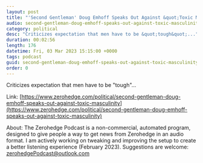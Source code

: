 ```yaml
---
layout: post
title: "'Second Gentleman' Doug Emhoff Speaks Out Against &quot;Toxic Masculinity&quot;"
audio: second-gentleman-doug-emhoff-speaks-out-against-toxic-masculinity-0
category: political
desc: "Criticizes expectation that men have to be &quot;tough&quot;..."
duration: 00:02:56
length: 176
datetime: Fri, 03 Mar 2023 15:15:00 +0000
tags: podcast
guid: second-gentleman-doug-emhoff-speaks-out-against-toxic-masculinity-0
order: 0
---
```

Criticizes expectation that men have to be &quot;tough&quot;...

Link: [https://www.zerohedge.com/political/second-gentleman-doug-emhoff-speaks-out-against-toxic-masculinity](https://www.zerohedge.com/political/second-gentleman-doug-emhoff-speaks-out-against-toxic-masculinity)

About: The Zerohedge Podcast is a non-commercial, automated program, designed to give people a way to get news from Zerohedge in an audio format.  I am actively working on tweaking and improving the setup to create a better listening experience (February 2023).  Suggestions are welcome: [zerohedgePodcast@outlook.com](mailto:zerohedgePodcast@outlook.com)
